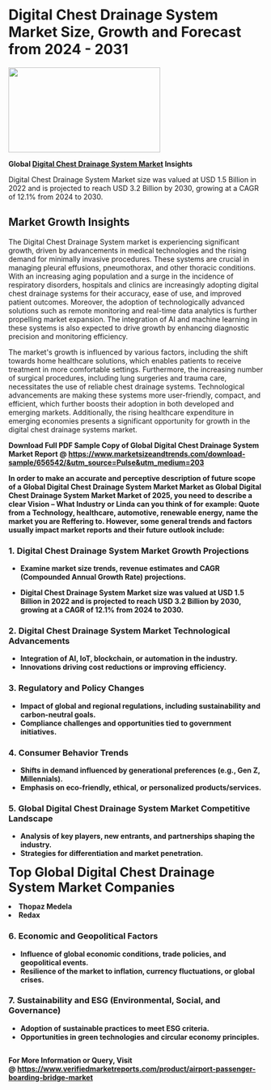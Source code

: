 <H1>Digital Chest Drainage System Market Size, Growth and Forecast from 2024 - 2031</H1><img class="aligncenter size-medium wp-image-584254" src="https://thirdeyenews.in/wp-content/uploads/2024/09/Global-Market-Research-300x168.jpeg" alt="" width="300" height="168" /><p><strong>Global&nbsp;<a href="https://www.marketsizeandtrends.com/download-sample/656542/&amp;utm_source=Pulse&amp;utm_medium=203">Digital Chest Drainage System Market</a> Insights</strong></p><p>Digital Chest Drainage System Market size was valued at USD 1.5 Billion in 2022 and is projected to reach USD 3.2 Billion by 2030, growing at a CAGR of 12.1% from 2024 to 2030.</p><p><h2>Market Growth Insights</h2> <p>The Digital Chest Drainage System market is experiencing significant growth, driven by advancements in medical technologies and the rising demand for minimally invasive procedures. These systems are crucial in managing pleural effusions, pneumothorax, and other thoracic conditions. With an increasing aging population and a surge in the incidence of respiratory disorders, hospitals and clinics are increasingly adopting digital chest drainage systems for their accuracy, ease of use, and improved patient outcomes. Moreover, the adoption of technologically advanced solutions such as remote monitoring and real-time data analytics is further propelling market expansion. The integration of AI and machine learning in these systems is also expected to drive growth by enhancing diagnostic precision and monitoring efficiency.</p> <p><strong></strong></p> <p>The market's growth is influenced by various factors, including the shift towards home healthcare solutions, which enables patients to receive treatment in more comfortable settings. Furthermore, the increasing number of surgical procedures, including lung surgeries and trauma care, necessitates the use of reliable chest drainage systems. Technological advancements are making these systems more user-friendly, compact, and efficient, which further boosts their adoption in both developed and emerging markets. Additionally, the rising healthcare expenditure in emerging economies presents a significant opportunity for growth in the digital chest drainage systems market.</p> <p><strong></p><p><span class=""><strong>Download Full PDF Sample Copy of Global Digital Chest Drainage System Market Report</strong> @ <a href="https://www.marketsizeandtrends.com/download-sample/656542/&amp;utm_source=Pulse&amp;utm_medium=203" target="_blank">https://www.marketsizeandtrends.com/download-sample/656542/&amp;utm_source=Pulse&amp;utm_medium=203</a></span></p><p>In order to make an accurate and perceptive description of future scope of a Global&nbsp;Digital Chest Drainage System Market Market as Global&nbsp;Digital Chest Drainage System Market Market of 2025, you need to describe a clear Vision &ndash; What Industry or Linda can you think of for example: Quote from a Technology, healthcare, automotive, renewable energy, name the market you are Reffering to. However, some general trends and factors usually impact market reports and their future outlook include:</p><h3>1.&nbsp;<strong>Digital Chest Drainage System Market Growth Projections</strong></h3><ul><li>Examine market size trends, revenue estimates and CAGR (Compounded Annual Growth Rate) projections.</li><li><p>Digital Chest Drainage System Market size was valued at USD 1.5 Billion in 2022 and is projected to reach USD 3.2 Billion by 2030, growing at a CAGR of 12.1% from 2024 to 2030.</p></li></ul><h3>2.&nbsp;<strong>Digital Chest Drainage System Market Technological Advancements</strong></h3><ul><li>Integration of AI, IoT, blockchain, or automation in the industry.</li><li>Innovations driving cost reductions or improving efficiency.</li></ul><h3>3.&nbsp;<strong>Regulatory and Policy Changes</strong></h3><ul><li>Impact of global and regional regulations, including sustainability and carbon-neutral goals.</li><li>Compliance challenges and opportunities tied to government initiatives.</li></ul><h3>4.&nbsp;<strong>Consumer Behavior Trends</strong></h3><ul><li>Shifts in demand influenced by generational preferences (e.g., Gen Z, Millennials).</li><li>Emphasis on eco-friendly, ethical, or personalized products/services.</li></ul><h3>5.&nbsp;<strong>Global Digital Chest Drainage System Market Competitive Landscape</strong></h3><ul><li>Analysis of key players, new entrants, and partnerships shaping the industry.</li><li>Strategies for differentiation and market penetration.</li></ul><p data-pm-slice="1 1 []"><span style="color: inherit; font-family: inherit; font-size: 25px;">Top Global Digital Chest Drainage System Market Companies</span></p><div class="" data-test-id=""><p><li>Thopaz Medela</li><li> Redax</li></p></div><h3>6.&nbsp;<strong>Economic and Geopolitical Factors</strong></h3><ul><li>Influence of global economic conditions, trade policies, and geopolitical events.</li><li>Resilience of the market to inflation, currency fluctuations, or global crises.</li></ul><h3>7.&nbsp;<strong>Sustainability and ESG (Environmental, Social, and Governance)</strong></h3><ul><li>Adoption of sustainable practices to meet ESG criteria.</li><li>Opportunities in green technologies and circular economy principles.</li></ul><h2><strong style="font-size: 14px;">For More Information or Query, Visit @&nbsp;</strong><a style="background-color: #ffffff; font-size: 14px;" href="https://www.marketsizeandtrends.com/report/digital-chest-drainage-system-market/" target="_blank">https://www.verifiedmarketreports.com/product/airport-passenger-boarding-bridge-market</a></h2>
